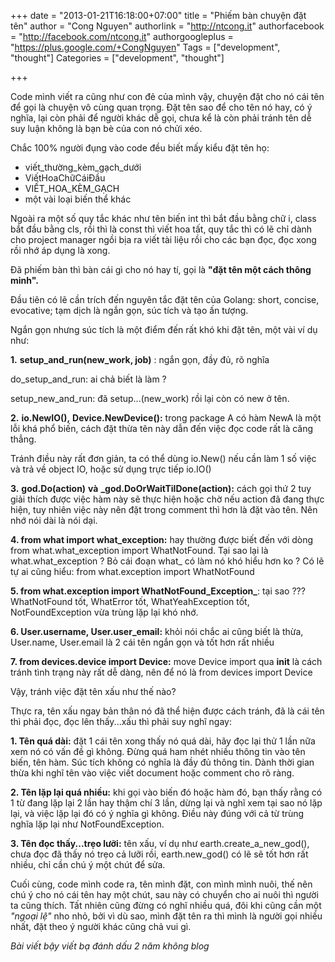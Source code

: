 +++
date = "2013-01-21T16:18:00+07:00"
title = "Phiếm bàn chuyện đặt tên"
author = "Cong Nguyen"
authorlink = "http://ntcong.it"
authorfacebook = "http://facebook.com/ntcong.it"
authorgoogleplus = "https://plus.google.com/+CongNguyen"
Tags = ["development", "thought"]
Categories = ["development", "thought"]

+++

Code mình viết ra cũng như con đẻ của mình vậy, chuyện đặt cho nó cái tên để gọi là chuyện vô cùng quan trọng. Đặt tên sao để cho tên nó hay, có ý nghĩa, lại còn phải để người khác dễ gọi, chưa kể là còn phải tránh tên dễ suy luận không là bạn bè của con nó chửi xéo.

Chắc 100% người đụng vào code đều biết mấy kiểu đặt tên họ:

*   viết_thường_kèm_gạch_dưới
*   ViếtHoaChữCáiĐầu
*   VIẾT_HOA_KÈM_GẠCH
*   một vài loại biến thể khác

Ngoài ra một số quy tắc khác như tên biến int thì bắt đầu bằng chữ i, class bắt đầu bằng cls, rồi thì là const thì viết hoa tất, quy tắc thì có lẽ chỉ dành cho project manager ngồi bịa ra viết tài liệu rồi cho các bạn đọc, đọc xong rồi nhớ áp dụng là xong.

Đã phiếm bàn thì bàn cái gì cho nó hay tí, gọi là **"đặt tên một cách thông minh".**

Đầu tiên có lẽ cần trích đến nguyên tắc đặt tên của Golang: short, concise, evocative; tạm dịch là ngắn gọn, súc tích và tạo ấn tượng.

Ngắn gọn nhưng súc tích là một điểm đến rất khó khi đặt tên, một vài ví dụ như:

**1.** **setup_and_run(new_work, job)** : ngắn gọn, đầy đủ, rõ nghĩa

do_setup_and_run: ai chả biết là làm ?

setup_new_and_run: đã setup...(new_work) rồi lại còn có new ở tên.

**2.** **io.NewIO(),** **Device.NewDevice():** trong package A có hàm NewA là một lỗi khá phổ biến, cách đặt thừa tên này dẫn đến việc đọc code rất là căng thẳng.

Tránh điều này rất đơn giản, ta có thể dùng io.New() nếu cần làm 1 số việc và trả về object IO, hoặc sử dụng trực tiếp io.IO()

**3.** **god.Do(action)** **và** **_god.DoOrWaitTilDone(action):** cách gọi thứ 2 tuy giải thích được việc hàm này sẽ thực hiện hoặc chờ nếu action đã đang thực hiện, tuy nhiên việc này nên đặt trong comment thì hơn là đặt vào tên. Nên nhớ nói dài là nói dại.

**4. from what import what_exception:** hay thường được biết đến với dòng from what.what_exception import WhatNotFound. Tại sao lại là what.what_exception ? Bỏ cái đoạn what_ có làm nó khó hiểu hơn ko ? Có lẽ tự ai cũng hiểu: from what.exception import WhatNotFound

**5. from what.exception import WhatNotFound_Exception_**: tại sao ??? WhatNotFound tốt, WhatError tốt, WhatYeahException tốt, NotFoundException vừa trùng lặp lại khó nhớ.

__6. User.username, User.user_email:__ khỏi nói chắc ai cũng biết là thừa, User.name, User.email là 2 cái tên ngắn gọn và tốt hơn rất nhiều

__7. from devices.device import Device:__ move Device import qua __init__ là cách tránh tình trạng này rất dễ dàng, nên để nó là from devices import Device

Vậy, tránh việc đặt tên xấu như thế nào?

Thực ra, tên xấu ngay bản thân nó đã thể hiện được cách tránh, đã là cái tên thì phải đọc, đọc lên thấy...xấu thì phải suy nghĩ ngay:

__1. Tên quá dài:__ đặt 1 cái tên xong thấy nó quá dài, hãy đọc lại thử 1 lần nữa xem nó có vấn đề gì không. Đừng quá ham nhét nhiều thông tin vào tên biến, tên hàm. Súc tích không có nghĩa là đầy đủ thông tin. Dành thời gian thừa khi nghĩ tên vào việc viết document hoặc comment cho rõ ràng.

__2. Tên lặp lại quá nhiều:__ khi gọi vào biến đó hoặc hàm đó, bạn thấy rằng có 1 từ đang lặp lại 2 lần hay thậm chí 3 lần, dừng lại và nghĩ xem tại sao nó lặp lại, và việc lặp lại đó có ý nghĩa gì không. Điều này đúng với cả từ trùng nghĩa lặp lại như NotFoundException.

__3. Tên đọc thấy...trẹo lưỡi:__ tên xấu, ví dụ như earth.create_a_new_god(), chưa đọc đã thấy nó trẹo cả lưỡi rồi, earth.new_god() có lẽ sẽ tốt hơn rất nhiều, chỉ cần chú ý một chút để sửa.

Cuối cùng, code mình code ra, tên mình đặt, con mình mình nuôi, thế nên chú ý cho nó cái tên hay một chút, sau này có chuyển cho ai nuôi thì người ta cũng thích. Tất nhiên cũng đừng có nghĩ nhiều quá, đôi khi cũng cần một _"ngoại lệ"_ nho nhỏ, bởi vì dù sao, mình đặt tên ra thì mình là người gọi nhiều nhất, đặt theo ý người khác cũng chả vui gì.

_*Bài viết bậy viết bạ đánh dấu 2 năm không blog*&nbsp;_
